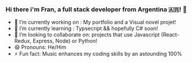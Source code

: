 ### Hi there i'm Fran, a full stack developer from Argentina 🇦🇷! 👋



- 🔭 I’m currently working on : My portfolio and a Visual novel projet!
- 🌱 I’m currently learning : Typsecript && hopefully C# soon!
- 👯 I’m looking to collaborate on: projects that use Javascript (React-Redux, Express, Node) or Python!  
- 😄 Pronouns: He/Him
- ⚡ Fun fact: Music enhances my coding skills by an astounding 100%
  
